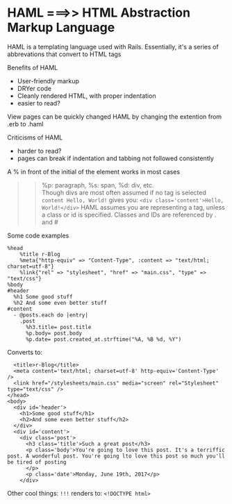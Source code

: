 # HAML ===>> HTML Abstraction Markup Language

HAML is a templating language used with Rails. 
Essentially, it's a series of abbrevations that convert to HTML tags


Benefits of HAML
* User-friendly markup
* DRYer code
* Cleanly rendered HTML, with proper indentation
* easier to read?

View pages can be quickly changed HAML by changing the extention from .erb to .haml


Criticisms of HAML
* harder to read?
* pages can break if indentation and tabbing not followed consistently


A % in front of the initial of the element works in most cases
>> %p: paragraph, %s: span, %d: div, etc.  
Though divs are most often assumed if no tag is selected
    ```content Hello, World!``` gives you: ```<div class='content'>Hello, World!</div>```
HAML assumes you are representing a tag, unless a class or id is specified.
Classes and IDs are referenced by . and #


Some code examples
```  
%head
    %title r-Blog
    %meta{"http-equiv" => "Content-Type", :content => "text/html; charset=utf-8"}
    %link{"rel" => "stylesheet", "href" => "main.css", "type" => "text/css"}
%body
#header
  %h1 Some good stuff
  %h2 And some even better stuff
#content
  - @posts.each do |entry|
    .post
      %h3.title= post.title
      %p.body= post.body 
      %p.date= post.created_at.strftime("%A, %B %d, %Y")
```

Converts to:

  ```<head>
    <title>r-Blog</title>
    <meta content='text/html; charset=utf-8' http-equiv='Content-Type' />
    <link href="/stylesheets/main.css" media="screen" rel="Stylesheet" type="text/css" />
  </head>
  <body>
    <div id='header'>
      <h1>Some good stuff</h1>
      <h2>And some even better stuff</h2>
    </div>
    <div id='content'>
      <div class='post'>
        <h3 class='title'>Such a great post</h3>
        <p class='body'>You're going to love this post. It's a terriffic post. A wonderful post. You're going lto love this post so much you'll be tired of posting
        </p>
        <p class='date'>Monday, June 19th, 2017</p>    
      </div>
```

Other cool things:
```!!!``` renders to: ```<!DOCTYPE html>```
